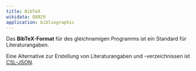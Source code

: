 ```yaml
---
title: BibTeX
wikidata: Q8029
application: bibliographic
---
```


Das **BibTeX-Format** für des gleichnamigen Programms ist ein Standard für
Literaturangaben.

Eine Alternative zur Erstellung von Literaturangaben und -verzeichnissen ist
[CSL-JSON](csl-json).
